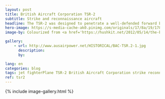 ```yaml
---
layout: post
title: British Aircraft Corporation TSR-2
subtitle: Strike and reconnaissance aircraft
headline: The TSR-2 was designed to penetrate a well-defended forward battle area at low altitudes and very high speeds, and then attack high-value targets in the rear with nuclear or conventional weapons.
hero-image: https://s-media-cache-ak0.pinimg.com/originals/17/8a/19/178a197eb2f4c4d56337490e9a1a09b0.png
image-by: Colourized from <a href='https://hushkit.net/2012/05/14/the-bac-tsr-2-bombing-the-myth/' target='_new'>original</a>

gallery:
    - url: http://www.ausairpower.net/HISTORICAL/BAC-TSR.2-1.jpg
      description: 
      by: 

lang: en
categories: blog
tags: jet fighterPlane TSR-2 British Aircraft Corporation strike reconnaissance
ref: tsr2
---
```

{% include image-gallery.html %}